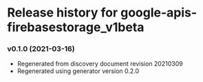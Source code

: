 # Release history for google-apis-firebasestorage_v1beta

### v0.1.0 (2021-03-16)

* Regenerated from discovery document revision 20210309
* Regenerated using generator version 0.2.0

